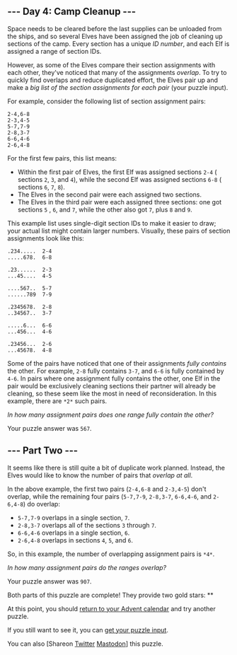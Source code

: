 \--- Day 4: Camp Cleanup ---
----------

Space needs to be cleared before the last supplies can be unloaded from the ships, and
so several Elves have been assigned the job of cleaning up sections of the camp. Every
section has a unique *ID number*, and each Elf is assigned a range of section IDs.

However, as some of the Elves compare their section assignments with each other, they've
noticed that many of the assignments *overlap*. To try to quickly find overlaps and
reduce duplicated effort, the Elves pair up and make a *big list of the section
assignments for each pair* (your puzzle input).

For example, consider the following list of section assignment pairs:

```
2-4,6-8
2-3,4-5
5-7,7-9
2-8,3-7
6-6,4-6
2-6,4-8

```

For the first few pairs, this list means:

* Within the first pair of Elves, the first Elf was assigned sections `2-4` (
  sections `2`, `3`, and `4`), while the second Elf was assigned sections `6-8` (
  sections `6`, `7`, `8`).
* The Elves in the second pair were each assigned two sections.
* The Elves in the third pair were each assigned three sections: one got sections `5`
  , `6`, and `7`, while the other also got `7`, plus `8` and `9`.

This example list uses single-digit section IDs to make it easier to draw; your actual
list might contain larger numbers. Visually, these pairs of section assignments look
like this:

```
.234.....  2-4
.....678.  6-8

.23......  2-3
...45....  4-5

....567..  5-7
......789  7-9

.2345678.  2-8
..34567..  3-7

.....6...  6-6
...456...  4-6

.23456...  2-6
...45678.  4-8

```

Some of the pairs have noticed that one of their assignments *fully contains* the other.
For example, `2-8` fully contains `3-7`, and `6-6` is fully contained by `4-6`. In pairs
where one assignment fully contains the other, one Elf in the pair would be exclusively
cleaning sections their partner will already be cleaning, so these seem like the most in
need of reconsideration. In this example, there are `*2*` such pairs.

*In how many assignment pairs does one range fully contain the other?*

Your puzzle answer was `567`.

\--- Part Two ---
----------

It seems like there is still quite a bit of duplicate work planned. Instead, the Elves
would like to know the number of pairs that *overlap at all*.

In the above example, the first two pairs (`2-4,6-8` and `2-3,4-5`) don't overlap, while
the remaining four pairs (`5-7,7-9`, `2-8,3-7`, `6-6,4-6`, and `2-6,4-8`) do overlap:

* `5-7,7-9` overlaps in a single section, `7`.
* `2-8,3-7` overlaps all of the sections `3` through `7`.
* `6-6,4-6` overlaps in a single section, `6`.
* `2-6,4-8` overlaps in sections `4`, `5`, and `6`.

So, in this example, the number of overlapping assignment pairs is `*4*`.

*In how many assignment pairs do the ranges overlap?*

Your puzzle answer was `907`.

Both parts of this puzzle are complete! They provide two gold stars: \*\*

At this point, you should [return to your Advent calendar](/2022) and try another
puzzle.

If you still want to see it, you can [get your puzzle input](4/input).

You can
also [Shareon [Twitter](https://twitter.com/intent/tweet?text=I%27ve+completed+%22Camp+Cleanup%22+%2D+Day+4+%2D+Advent+of+Code+2022&url=https%3A%2F%2Fadventofcode%2Ecom%2F2022%2Fday%2F4&related=ericwastl&hashtags=AdventOfCode) [Mastodon](javascript:void(0);)]
this puzzle.